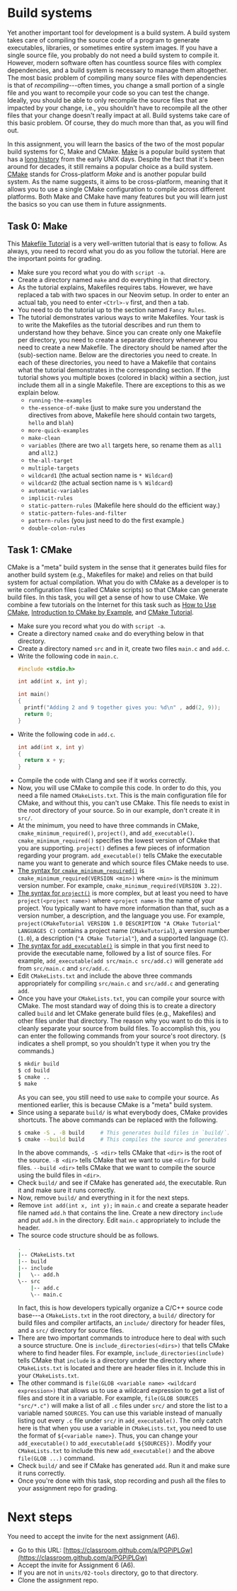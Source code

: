 # Build systems

Yet another important tool for development is a build system. A build system takes care of compiling
the source code of a program to generate executables, libraries, or sometimes entire system images.
If you have a single source file, you probably do not need a build system to compile it. However,
modern software often has countless source files with complex dependencies, and a build system is
necessary to manage them altogether. The most basic problem of compiling many source files with
dependencies is that of *recompiling*---often times, you change a small portion of a single file and
you want to recompile your code so you can test the change. Ideally, you should be able to only
recompile the source files that are impacted by your change, i.e., you shouldn't have to recompile
all the other files that your change doesn't really impact at all. Build systems take care of this
basic problem. Of course, they do much more than that, as you will find out.

In this assignment, you will learn the basics of the two of the most popular build systems for C,
Make and CMake. [Make](https://www.gnu.org/software/make/) is a popular build system that has a
[long history](https://en.wikipedia.org/wiki/Make_(software)) from the early UNIX days. Despite the
fact that it's been around for decades, it still remains a popular choice as a build system.
[CMake](https://cmake.org/) stands for *C*ross-platform *Make* and is another popular build system.
As the name suggests, it aims to be cross-platform, meaning that it allows you to use a single CMake
configuration to compile across different platforms. Both Make and CMake have many features but you
will learn just the basics so you can use them in future assignments.

## Task 0: Make

This [Makefile Tutorial](https://makefiletutorial.com/) is a very well-written tutorial that is easy
to follow. As always, you need to record what you do as you follow the tutorial. Here are the
important points for grading.

* Make sure you record what you do with `script -a`.
* Create a directory named `make` and do everything in that directory.
* As the tutorial explains, Makefiles requires tabs. However, we have replaced a tab with two spaces
  in our Neovim setup. In order to enter an actual tab, you need to enter `<Ctrl>-v` first, and then
  a tab.
* You need to do the tutorial up to the section named `Fancy Rules`.
* The tutorial demonstrates various ways to write Makefiles. Your task is to write the Makefiles as
  the tutorial describes and run them to understand how they behave. Since you can create only one
  Makefile per directory, you need to create a separate directory whenever you need to create a new
  Makefile. The directory should be named after the (sub)-section name. Below are the directories
  you need to create. In each of these directories, you need to have a Makefile that contains what
  the tutorial demonstrates in the corresponding section. If the tutorial shows you multiple boxes
  (colored in black) within a section, just include them all in a single Makefile. There are
  exceptions to this as we explain below.
  * `running-the-examples`
  * `the-essence-of-make` (just to make sure you understand the directives from above, Makefile here
    should contain two targets, `hello` and `blah`)
  * `more-quick-examples`
  * `make-clean`
  * `variables` (there are two `all` targets here, so rename them as `all1` and `all2`.)
  * `the-all-target`
  * `multiple-targets`
  * `wildcard1` (the actual section name is `* Wildcard`)
  * `wildcard2` (the actual section name is `% Wildcard`)
  * `automatic-variables`
  * `implicit-rules`
  * `static-pattern-rules` (Makefile here should do the efficient way.)
  * `static-pattern-fules-and-filter`
  * `pattern-rules` (you just need to do the first example.)
  * `double-colon-rules`

## Task 1: CMake

CMake is a "meta" build system in the sense that it generates build files for another build system
(e.g., Makefiles for make) and relies on that build system for actual compilation. What you do with
CMake as a developer is to write configuration files (called CMake scripts) so that CMake can
generate build files. In this task, you will get a sense of how to use CMake. We combine a few
tutorials on the Internet for this task such as [How to Use
CMake](https://earthly.dev/blog/using-cmake/), [Introduction to CMake by
Example](http://derekmolloy.ie/hello-world-introductions-to-cmake/), and [CMake
Tutorial](https://cmake.org/cmake/help/latest/guide/tutorial/index.html).

* Make sure you record what you do with `script -a`.
* Create a directory named `cmake` and do everything below in that directory.
* Create a directory named `src` and in it, create two files `main.c` and `add.c`.
* Write the following code in `main.c`.
  ```c
  #include <stdio.h>

  int add(int x, int y);

  int main()
  {
    printf("Adding 2 and 9 together gives you: %d\n" , add(2, 9));
    return 0;
  }
  ```
* Write the following code in `add.c`.
  ```c
  int add(int x, int y)
  {
    return x + y;
  }
  ```
* Compile the code with Clang and see if it works correctly.
* Now, you will use CMake to compile this code. In order to do this, you need a file named
  `CMakeLists.txt`. This is the main configuration file for CMake, and without this, you can't use
  CMake. This file needs to exist in the root directory of your source. So in our example, don't
  create it in `src/`.
* At the minimum, you need to have three commands in CMake, `cmake_minimum_required()`, `project()`,
  and `add_executable()`. `cmake_minimum_required()` specifies the lowest version of CMake that you
  are supporting. `project()` defines a few pieces of information regarding your program.
  `add_executable()` tells CMake the executable name you want to generate and which source files
  CMake needs to use.
* [The syntax for
  `cmake_minimum_required()`](https://cmake.org/cmake/help/latest/command/cmake_minimum_required.html#command:cmake_minimum_required)
  is `cmake_minimum_required(VERSION <min>)` where `<min>` is the minimum version number. For
  example, `cmake_minimum_required(VERSION 3.22)`.
* [The syntax for
  `project()`](https://cmake.org/cmake/help/latest/command/project.html#command:project) is more
  complex, but at least you need to have `project(<project name>)` where `<project name>` is the
  name of your project. You typically want to have more information than that, such as a version
  number, a description, and the language you use. For example, `project(CMakeTutorial VERSION 1.0
  DESCRIPTION "A CMake Tutorial" LANGUAGES C)` contains a project name (`CMakeTutorial`), a version
  number (`1.0`), a description (`"A CMake Tutorial"`), and a supported language (`C`).
* [The syntax for
  `add_executable()`](https://cmake.org/cmake/help/latest/command/add_executable.html#command:add_executable)
  is simple in that you first need to provide the executable name, followed by a list of source
  files. For example, `add_executable(add src/main.c src/add.c)` will generate `add` from
  `src/main.c` and `src/add.c`.
* Edit `CMakeLists.txt` and include the above three commands appropriately for compiling
  `src/main.c` and `src/add.c` and generating `add`.
* Once you have your `CMakeLists.txt`, you can compile your source with CMake. The most standard way
  of doing this is to create a directory called `build` and let CMake generate build files (e.g.,
  Makefiles) and other files under that directory. The reason why you want to do this is to cleanly
  separate your source from build files. To accomplish this, you can enter the following commands
  from your source's root directory. (`$` indicates a shell prompt, so you shouldn't type it when
  you try the commands.)
  ```bash
  $ mkdir build
  $ cd build
  $ cmake ..
  $ make
  ```
  As you can see, you still need to use `make` to compile your source. As mentioned earlier, this is
  because CMake is a "meta" build system.
* Since using a separate `build/` is what everybody does, CMake provides shortcuts. The above
  commands can be replaced with the following.
  ```bash
  $ cmake -S . -B build     # This generates build files in `build/`.
  $ cmake --build build     # This compiles the source and generates an executable.
  ```
  In the above commands, `-S <dir>` tells CMake that `<dir>` is the root of the source. `-B <dir>`
  tells CMake that we want to use `<dir>` for build files. `--build <dir>` tells CMake that we want
  to compile the source using the build files in `<dir>`. 
* Check `build/` and see if CMake has generated `add`, the executable. Run it and make sure it runs
  correctly.
* Now, remove `build/` and everything in it for the next steps.
* Remove `int add(int x, int y);` in `main.c` and create a separate header file named `add.h`
  that contains the line. Create a new directory `include` and put `add.h` in the directory. Edit
  `main.c` appropriately to include the header.
* The source code structure should be as follows.
  ```bash
  .
  |-- CMakeLists.txt
  |-- build
  |-- include
  |   \-- add.h
  \-- src
      |-- add.c
      \-- main.c
  ```
  In fact, this is how developers typically organize a C/C++ source code base---a `CMakeLists.txt`
  in the root directory, a `build/` directory for build files and compiler artifacts, an `include/`
  directory for header files, and a `src/` directory for source files.
* There are two important commands to introduce here to deal with such a source structure. One is
  `include_directories(<dirs>)` that tells CMake where to find header files. For example,
  `include_directories(include)` tells CMake that `include` is a directory under the directory where
  `CMakeLists.txt` is located and there are header files in it. Include this in your
  `CMakeLists.txt`.
* The other command is `file(GLOB <variable name> <wildcard expression>)` that allows us to use a
  wildcard expression to get a list of files and store it in a variable. For example, `file(GLOB
  SOURCES "src/*.c")` will make a list of all `.c` files under `src/` and store the list to a
  variable named `SOURCES`. You can use this variable instead of manually listing out every `.c`
  file under `src/` in `add_executable()`. The only catch here is that when you use a variable in
  `CMakeLists.txt`, you need to use the format of `${<variable name>}`. Thus, you can change your
  `add_executable()` to `add_executable(add ${SOURCES})`. Modify your `CMakeLists.txt` to include
  this new `add_executable()` and the above `file(GLOB ...)` command.
* Check `build/` and see if CMake has generated `add`. Run it and make sure it runs correctly.
* Once you're done with this task, stop recording and push all the files to your assignment repo for
  grading.

# Next steps

You need to accept the invite for the next assignment (A6).

* Go to this URL: [https://classroom.github.com/a/PGPiPLGw](https://classroom.github.com/a/PGPiPLGw)
* Accept the invite for Assignment 6 (A6).
* If you are not in `units/02-tools` directory, go to that directory.
* Clone the assignment repo.
